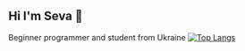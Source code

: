 ## Hi I'm Seva 👋

Beginner programmer and student from Ukraine 
[![Top Langs](https://github-readme-stats.vercel.app/api/top-langs/?username=akirivsev)](https://github.com/anuraghazra/github-readme-stats)
